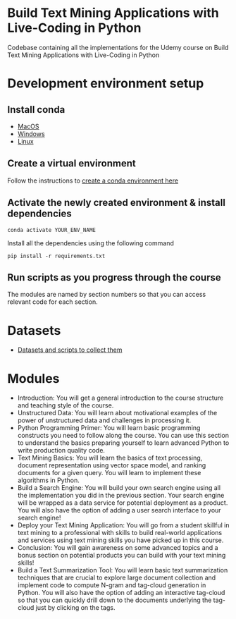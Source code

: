 # Build Text Mining Applications with Live-Coding in Python
Codebase containing all the implementations for the Udemy course on Build Text Mining Applications with Live-Coding in Python

# Development environment setup
## Install conda
* [MacOS](https://docs.conda.io/projects/continuumio-conda/en/latest/user-guide/install/macos.html)
* [Windows](https://docs.conda.io/projects/continuumio-conda/en/latest/user-guide/install/windows.html)
* [Linux](https://docs.conda.io/projects/continuumio-conda/en/latest/user-guide/install/linux.html)

## Create a virtual environment
Follow the instructions to [create a conda environment here](https://conda.io/projects/conda/en/latest/user-guide/tasks/manage-environments.html#creating-an-environment-with-commands)

## Activate the newly created environment & install dependencies
```
conda activate YOUR_ENV_NAME
```
Install all the dependencies using the following command
```
pip install -r requirements.txt
```

## Run scripts as you progress through the course
The modules are named by section numbers so that you can access relevant code for each section.

# Datasets
* [Datasets and scripts to collect them](https://github.com/pramodatre/text-mining-python-course/tree/main/data)

# Modules
* Introduction: You will get a general introduction to the course structure and teaching style of the course.
* Unstructured Data: You will learn about motivational examples of the power of unstructured data and challenges in processing it.
* Python Programming Primer: You will learn basic programming constructs you need to follow along the course. You can use this section to understand the basics preparing yourself to learn advanced Python to write production quality code.
* Text Mining Basics: You will learn the basics of text processing, document representation using vector space model, and ranking documents for a given query. You will learn to implement these algorithms in Python.
* Build a Search Engine: You will build your own search engine using all the implementation you did in the previous section. Your search engine will be wrapped as a data service for potential deployment as a product. You will also have the option of adding a user search interface to your search engine!
* Deploy your Text Mining Application: You will go from a student skillful in text mining to a professional with skills to build real-world applications and services using text mining skills you have picked up in this course.
* Conclusion: You will gain awareness on some advanced topics and a bonus section on potential products you can build with your text mining skills!
* Build a Text Summarization Tool: You will learn basic text summarization techniques that are crucial to explore large document collection and implement code to compute N-gram and tag-cloud generation in Python. You will also have the option of adding an interactive tag-cloud so that you can quickly drill down to the documents underlying the tag-cloud just by clicking on the tags.